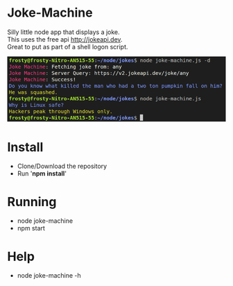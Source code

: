 # Joke-Machine
Silly little node app that displays a joke.  
This uses the free api http://jokeapi.dev.  
Great to put as part of a shell logon script.

![Screenshot](screenshot.png)

# Install
- Clone/Download the repository
- Run '**npm install**'

# Running
- node joke-machine
- npm start

# Help
- node joke-machine -h
